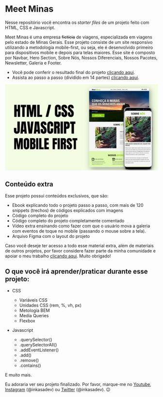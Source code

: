 # Meet Minas

Nesse repositório você encontra os *starter files* de um projeto feito com HTML, CSS e Javascript. 

Meet Minas é uma empresa ~~fictícia~~ de viagens, especializada em viagens pelo estado de Minas Gerais. Esse projeto consiste de um site responsivo utilizando a metodologia mobile-first, ou seja, ele é desenvolvido primeiro para dispositivos mobile e depois para telas maiores. Esse site é composto por Navbar, Hero Section, Sobre Nós, Nossos Diferenciais, Nossos Pacotes, Newsletter, Galeria e Footer.

- Você pode conferir o resultado final do projeto [clicando aqui](https://meetminas.surge.sh/).
- Assista ao passo a passo (dividido em 14 partes) [clicando aqui](https://www.youtube.com/playlist?list=PL28O_hEAqjAvgaJOpfkmnOPHarc546QOt).

![Preview](/preview.png)

## Conteúdo extra

Esse projeto possui conteúdos exclusivos, que são:

- Ebook explicando todo o projeto passo a passo, com mais de 120 snippets (trechos) de códigos explicados com imagens
- Código completo do projeto
- Código completo do projeto completamente comentado
- Vídeo extra ensinando como fazer com que o usuário mova a galeria com eventos de toque no mobile (passando o mouse sobre a tela).
- Arquivo Figma com o layout do projeto

Caso você deseje ter acesso a todo esse material extra, além de materiais de outros projetos, por favor considere fazer parte da minha comunidade e apoiar o meu trabalho [clicando aqui](https://inkasadev.alumy.com/). Muito obrigado!

## O que você irá aprender/praticar durante esse projeto:

- CSS
  - Variáveis CSS
  - Unidades CSS (rem, %, vh, px)
  - Metologia BEM
  - Media Queries
  - Flexbox

- Javascript
  - .querySelector()
  - .querySelectorAll()
  - .addEventListener()
  - .add()
  - .remove()
  - .contains()

E muito mais.

Eu adoraria ver seu projeto finalizado. Por favor, marque-me no [Youtube](https://youtube.com/inkasadev), [Instagram](https://www.instagram.com/inkasadev/) (@inkasadev) ou [Twitter](https://twitter.com/inkasadev) (@inkasadev). 😉
